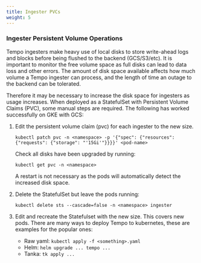 ```yaml
---
title: Ingester PVCs
weight: 5
---
```


### Ingester Persistent Volume Operations

Tempo ingesters make heavy use of local disks to store write-ahead logs and blocks before being flushed to the backend (GCS/S3/etc).   It is important to monitor the free volume space as full disks can lead to data loss and other errors.  The amount of disk space available affects how much volume a Tempo ingester can process, and the length of time an outage to the backend can be tolerated.

Therefore it may be necessary to increase the disk space for ingesters as usage increases. When deployed as a StatefulSet with Persistent Volume Claims (PVC), some manual steps are required. The following has worked successfully on GKE with GCS:

1. Edit the persistent volume claim (pvc) for each ingester to the new size.

   ```
   kubectl patch pvc -n <namespace> -p '{"spec": {"resources": {"requests": {"storage": "'15Gi'"}}}}' <pod-name>
   ```

   Check all disks have been upgraded by running:

   `kubectl get pvc -n <namespace>`

   A restart is not necessary as the pods will automatically detect the increased disk space.

2. Delete the StatefulSet but leave the pods running:

   `kubectl delete sts --cascade=false -n <namespace> ingester`

3. Edit and recreate the Statefulset with the new size. This covers new pods.  There are many ways to deploy Tempo to kubernetes, these are examples for the popular ones:
    * Raw yaml: `kubectl apply -f <something>.yaml`
    * Helm: `helm upgrade ... tempo ...`
    * Tanka: `tk apply ...`